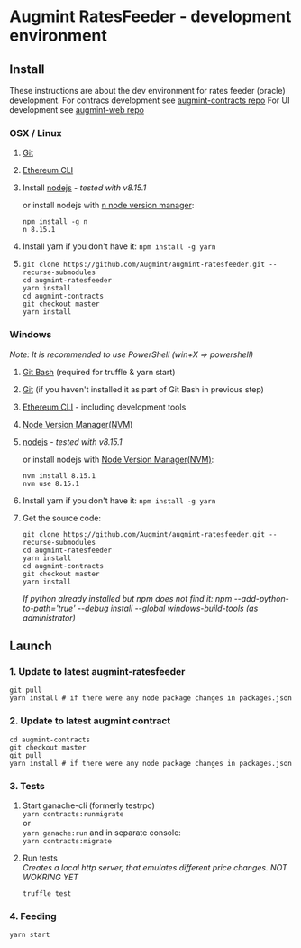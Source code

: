 # Augmint RatesFeeder - development environment

## Install

These instructions are about the dev environment for rates feeder (oracle) development.
For contracs development see [augmint-contracts repo](https://github.com/Augmint/augmint-contracts)
For UI development see [augmint-web repo](https://github.com/Augmint/augmint-web)

### OSX / Linux

1.  [Git](https://git-scm.com/download)
1.  [Ethereum CLI](https://www.ethereum.org/cli)
1.  Install [nodejs](https://nodejs.org/en/download/) - _tested with v8.15.1_

    or install nodejs with [n node version manager](https://github.com/tj/n):

    ```
    npm install -g n
    n 8.15.1
    ```

1.  Install yarn if you don't have it: `npm install -g yarn`
1.  ```
    git clone https://github.com/Augmint/augmint-ratesfeeder.git --recurse-submodules
    cd augmint-ratesfeeder
    yarn install
    cd augmint-contracts
    git checkout master
    yarn install
    ```

### Windows

_Note: It is recommended to use PowerShell (win+X => powershell)_

1.  [Git Bash](https://git-for-windows.github.io/) (required for truffle & yarn start)
1.  [Git](https://git-scm.com/download) (if you haven't installed it as part of Git Bash in previous step)
1.  [Ethereum CLI](https://www.ethereum.org/cli) - including development tools
1.  [Node Version Manager(NVM)](https://github.com/coreybutler/nvm-windows/releases)
1.  [nodejs](https://nodejs.org/en/download/) - _tested with v8.15.1_

    or install nodejs with [Node Version Manager(NVM)](https://github.com/coreybutler/nvm-windows/releases):

    ```
    nvm install 8.15.1
    nvm use 8.15.1
    ```

1.  Install yarn if you don't have it: `npm install -g yarn`
1.  Get the source code:

    ```
    git clone https://github.com/Augmint/augmint-ratesfeeder.git --recurse-submodules
    cd augmint-ratesfeeder
    yarn install
    cd augmint-contracts
    git checkout master
    yarn install
    ```

    _If python already installed but npm does not find it: npm --add-python-to-path='true' --debug install --global windows-build-tools (as administrator)_

## Launch

### 1. Update to latest augmint-ratesfeeder

```
git pull
yarn install # if there were any node package changes in packages.json
```

### 2. Update to latest augmint contract

```
cd augmint-contracts
git checkout master
git pull
yarn install # if there were any node package changes in packages.json
```

### 3. Tests

1.  Start ganache-cli (formerly testrpc)  
    `yarn contracts:runmigrate`  
    or  
    `yarn ganache:run` and in separate console:  
    `yarn contracts:migrate`

1.  Run tests  
    _Creates a local http server, that emulates different price changes. NOT WOKRING YET_

    ```
    truffle test
    ```

### 4. Feeding

```
yarn start
```
